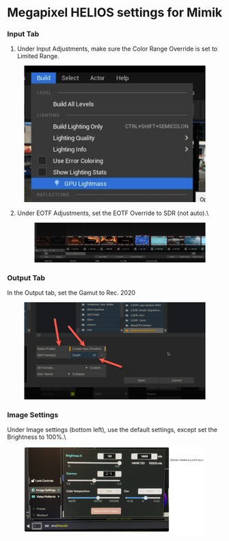 # Megapixel HELIOS settings for Mimik

### Input Tab

1. Under Input Adjustments, make sure the Color Range Override is set to Limited Range.

<figure><img src="../../.gitbook/assets/image (8) (1).png" alt=""><figcaption></figcaption></figure>

2.  Under EOTF Adjustments, set the EOTF Override to SDR (not auto).\


    <figure><img src="../../.gitbook/assets/image (3) (1) (1).png" alt=""><figcaption></figcaption></figure>



### Output Tab

In the Output tab, set the Gamut to Rec. 2020

<figure><img src="../../.gitbook/assets/image (4) (1) (1).png" alt=""><figcaption></figcaption></figure>

### Image Settings

Under Image settings (bottom left), use the default settings, except set the Brightness to 100%.\


<figure><img src="../../.gitbook/assets/image (6) (1) (1).png" alt=""><figcaption></figcaption></figure>
